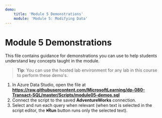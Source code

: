 ```yaml
---
demo:
    title: 'Module 5 Demonstrations'
    module: 'Module 5: Modifying Data'
---
```


# Module 5 Demonstrations

This file contains guidance for demonstrations you can use to help students understand key concepts taught in the module.

> **Tip**: You can use the hosted lab environment for any lab in this course to perform these demo's.

1. In Azure Data Studio, open the file at **https://raw.githubusercontent.com/MicrosoftLearning/dp-080-Transact-SQL/master/Scripts/module05-demos.sql**
2. Connect the script to the saved **AdventureWorks** connection.
3. Select and run each query when relevant (when text is selected in the script editor, the **&#x23f5;Run** button runs only the selected text).
